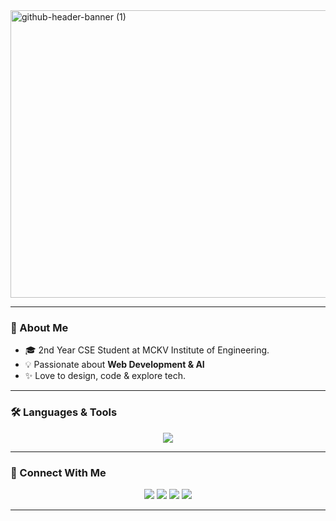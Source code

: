 <img width="1700" height="460" alt="github-header-banner (1)" src="https://github.com/user-attachments/assets/ded1f1d6-cab7-41de-aa84-de09200343ba" />



---

### 🌟 About Me
- 🎓 2nd Year CSE Student at MCKV Institute of Engineering.
- 💡 Passionate about **Web Development & AI**
- ✨ Love to design, code & explore tech.

---

### 🛠️ Languages & Tools
<p align="center">
  <img src="https://skillicons.dev/icons?i=python,java,js,c,c++" />
</p>

---


### 💬 Connect With Me
<p align="center">
  <a href="https://linkedin.com/in/your-linkedin-id"><img src="https://skillicons.dev/icons?i=linkedin" /></a>
  <a href="https://twitter.com/your-twitter-id"><img src="https://skillicons.dev/icons?i=twitter" /></a>
  <a href="https://instagram.com/your-instagram-id"><img src="https://skillicons.dev/icons?i=instagram" /></a>
  <a href="mailto:your-email@gmail.com"><img src="https://skillicons.dev/icons?i=gmail" /></a>
</p>

---

